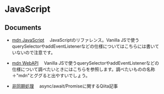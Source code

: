 # JavaScript

## Documents
- [mdn JavaScript](https://developer.mozilla.org/ja/docs/Web/JavaScript)
　JavaScriptのリファレンス。Vanilla JSで使うquerySelectorやaddEventListenerなどの仕様についてはこちらには書いていないので注意です。
- [mdn WebAPI](https://developer.mozilla.org/ja/docs/Web/API)
　Vanilla JSで使うquerySelectorやaddEventListenerなどの仕様について調べたいときにはこちらを参照します。調べたいものの名称＋"mdn"とググると出やすいでしょう。

- [非同期処理](https://qiita.com/zuisho-1848/items/a33813b78a008083387b)
　async/await/Promiseに関するQiita記事